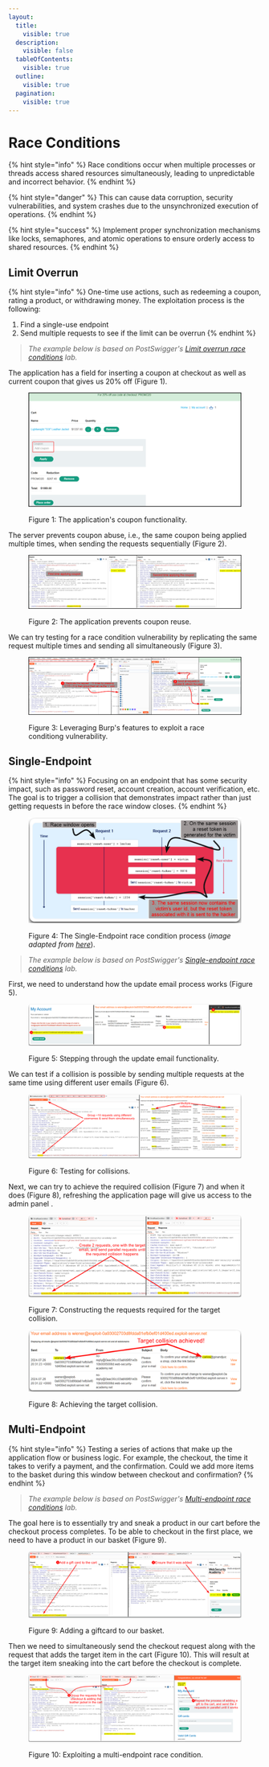 ```yaml
---
layout:
  title:
    visible: true
  description:
    visible: false
  tableOfContents:
    visible: true
  outline:
    visible: true
  pagination:
    visible: true
---
```


# Race Conditions

{% hint style="info" %}
Race conditions occur when multiple processes or threads access shared resources simultaneously, leading to unpredictable and incorrect behavior.
{% endhint %}

{% hint style="danger" %}
This can cause data corruption, security vulnerabilities, and system crashes due to the unsynchronized execution of operations.
{% endhint %}

{% hint style="success" %}
Implement proper synchronization mechanisms like locks, semaphores, and atomic operations to ensure orderly access to shared resources.
{% endhint %}

## Limit Overrun

{% hint style="info" %}
One-time use actions, such as redeeming a coupon, rating a product, or withdrawing money. The exploitation process is the following:

1. Find a single-use endpoint
2. Send multiple requests to see if the limit can be overrun
{% endhint %}

> _The example below is based on PostSwigger's_ [_Limit overrun race conditions_](https://portswigger.net/web-security/race-conditions/lab-race-conditions-limit-overrun) _lab._

The application has a field for inserting a coupon at checkout as well as current coupon that gives us 20% off (Figure 1).

<figure><img src="../.gitbook/assets/chrome_WdYHnq9BWd.png" alt=""><figcaption><p>Figure 1: The application's coupon functionality.</p></figcaption></figure>

The server prevents coupon abuse, i.e., the same coupon being applied multiple times, when sending the requests sequentially (Figure 2).

<figure><img src="../.gitbook/assets/chrome_R99XNqk70K.png" alt=""><figcaption><p>Figure 2: The application prevents coupon reuse.</p></figcaption></figure>

We can try testing for a race condition vulnerability by replicating the same request multiple times and sending all simultaneously (Figure 3).

<figure><img src="../.gitbook/assets/chrome_fBtSXhCdoq.png" alt=""><figcaption><p>Figure 3: Leveraging Burp's features to exploit a race conditiong vulnerability.</p></figcaption></figure>

## Single-Endpoint

{% hint style="info" %}
Focusing on an endpoint that has some security impact, such as password reset, account creation, account verification, etc. The goal is to trigger a collision that demonstrates impact rather than just getting requests in before the race window closes.
{% endhint %}

<figure><img src="../.gitbook/assets/web_race_cond_3.png" alt=""><figcaption><p>Figure 4: The Single-Endpoint race condition process (<em>image adapted from</em> <a href="https://portswigger.net/web-security/race-conditions#single-endpoint-race-conditions"><em>here</em></a>).</p></figcaption></figure>

> _The example below is based on PostSwigger's_ [_Single-endpoint race conditions_](https://portswigger.net/web-security/race-conditions/lab-race-conditions-single-endpoint) _lab._

First, we need to understand how the update email process works (Figure 5).

<figure><img src="../.gitbook/assets/web_race_cond_4.png" alt=""><figcaption><p>Figure 5: Stepping through the update email functionality.</p></figcaption></figure>

We can test if a collision is possible by sending multiple requests at the same time using different user emails (Figure 6).

<figure><img src="../.gitbook/assets/web_race_cond_5.png" alt=""><figcaption><p>Figure 6: Testing for collisions.</p></figcaption></figure>

Next, we can try to achieve the required collision (Figure 7) and when it does (Figure 8), refreshing the application page will give us access to the admin panel .

<figure><img src="../.gitbook/assets/web_race_cond_6.png" alt=""><figcaption><p>Figure 7: Constructing the requests required for the target collision.</p></figcaption></figure>

<figure><img src="../.gitbook/assets/web_race_cond_7.png" alt=""><figcaption><p>Figure 8: Achieving the target collision.</p></figcaption></figure>

## Multi-Endpoint

{% hint style="info" %}
Testing a series of actions that make up the application flow or business logic. For example, the checkout, the time it takes to verify a payment, and the confirmation. Could we add more items to the basket during this window between checkout and confirmation?
{% endhint %}

> _The example below is based on PostSwigger's_ [_Multi-endpoint race conditions_](https://portswigger.net/web-security/race-conditions/lab-race-conditions-multi-endpoint) _lab._

The goal here is to essentially try and sneak a product in our cart before the checkout process completes. To be able to checkout in the first place, we need to have a product in our basket (Figure 9).

<figure><img src="../.gitbook/assets/web_race_cond_8.png" alt=""><figcaption><p>Figure 9: Adding a giftcard to our basket.</p></figcaption></figure>

Then we need to simultaneously send the checkout request along with the request that adds the target item in the cart (Figure 10). This will result at the target item sneaking into the cart before the checkout is complete.

<figure><img src="../.gitbook/assets/web_race_cond_9.png" alt=""><figcaption><p>Figure 10: Exploiting a multi-endpoint race condition.</p></figcaption></figure>
